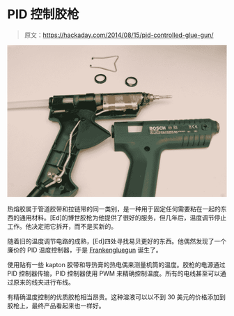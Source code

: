 # PID 控制胶枪

> 原文：<https://hackaday.com/2014/08/15/pid-controlled-glue-gun/>

[![Internals of a glue gun controlled with a PID controller](img/f73d3be97a1416910c6d1a78e0fa26cc.png)](http://hackaday.com/2014/08/15/pid-controlled-glue-gun/gluegun-pid/)

热熔胶属于管道胶带和拉链带的同一类别，是一种用于固定任何需要粘在一起的东西的通用材料。[Ed]的博世胶枪为他提供了很好的服务，但几年后，温度调节停止工作。他决定把它拆开，而不是买新的。

随着旧的温度调节电路的成熟，[Ed]四处寻找易贝更好的东西。他偶然发现了一个廉价的 PID 温度控制器，于是 [Frankengluegun](http://www.estechnical.co.uk/blog/entry/frankengluegun-making-a-low-cost-temperature-controlled-glue-gun) 诞生了。

使用贴有一些 kapton 胶带和导热膏的热电偶来测量机筒的温度。胶枪的电源通过 PID 控制器传输，PID 控制器使用 PWM 来精确控制温度。所有的电线甚至可以通过原来的线夹进行布线。

有精确温度控制的优质胶枪相当昂贵。这种溶液可以以不到 30 美元的价格添加到胶枪上，最终产品看起来也一样好。